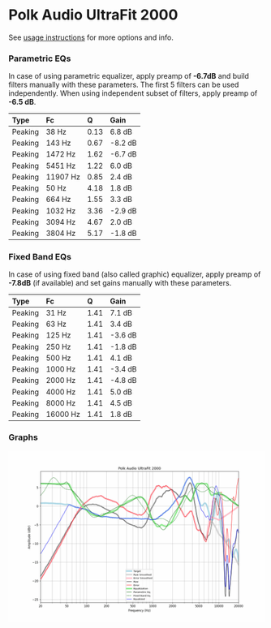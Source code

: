 # Polk Audio UltraFit 2000
See [usage instructions](https://github.com/jaakkopasanen/AutoEq#usage) for more options and info.

### Parametric EQs
In case of using parametric equalizer, apply preamp of **-6.7dB** and build filters manually
with these parameters. The first 5 filters can be used independently.
When using independent subset of filters, apply preamp of **-6.5 dB**.

| Type    | Fc       |    Q | Gain    |
|:--------|:---------|:-----|:--------|
| Peaking | 38 Hz    | 0.13 | 6.8 dB  |
| Peaking | 143 Hz   | 0.67 | -8.2 dB |
| Peaking | 1472 Hz  | 1.62 | -6.7 dB |
| Peaking | 5451 Hz  | 1.22 | 6.0 dB  |
| Peaking | 11907 Hz | 0.85 | 2.4 dB  |
| Peaking | 50 Hz    | 4.18 | 1.8 dB  |
| Peaking | 664 Hz   | 1.55 | 3.3 dB  |
| Peaking | 1032 Hz  | 3.36 | -2.9 dB |
| Peaking | 3094 Hz  | 4.67 | 2.0 dB  |
| Peaking | 3804 Hz  | 5.17 | -1.8 dB |

### Fixed Band EQs
In case of using fixed band (also called graphic) equalizer, apply preamp of **-7.8dB**
(if available) and set gains manually with these parameters.

| Type    | Fc       |    Q | Gain    |
|:--------|:---------|:-----|:--------|
| Peaking | 31 Hz    | 1.41 | 7.1 dB  |
| Peaking | 63 Hz    | 1.41 | 3.4 dB  |
| Peaking | 125 Hz   | 1.41 | -3.6 dB |
| Peaking | 250 Hz   | 1.41 | -1.8 dB |
| Peaking | 500 Hz   | 1.41 | 4.1 dB  |
| Peaking | 1000 Hz  | 1.41 | -3.4 dB |
| Peaking | 2000 Hz  | 1.41 | -4.8 dB |
| Peaking | 4000 Hz  | 1.41 | 5.0 dB  |
| Peaking | 8000 Hz  | 1.41 | 4.5 dB  |
| Peaking | 16000 Hz | 1.41 | 1.8 dB  |

### Graphs
![](./Polk%20Audio%20UltraFit%202000.png)